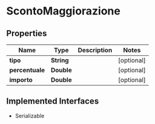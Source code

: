 

# ScontoMaggiorazione


## Properties

| Name | Type | Description | Notes |
|------------ | ------------- | ------------- | -------------|
|**tipo** | **String** |  |  [optional] |
|**percentuale** | **Double** |  |  [optional] |
|**importo** | **Double** |  |  [optional] |


## Implemented Interfaces

* Serializable


